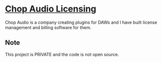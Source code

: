 # [Chop Audio Licensing](https://checkout.chopaudio.com/home)

Chop Audio is a company creating plugins for DAWs and I have built license management and billing software for them.

## Note
This project is PRIVATE and the code is not open source.
